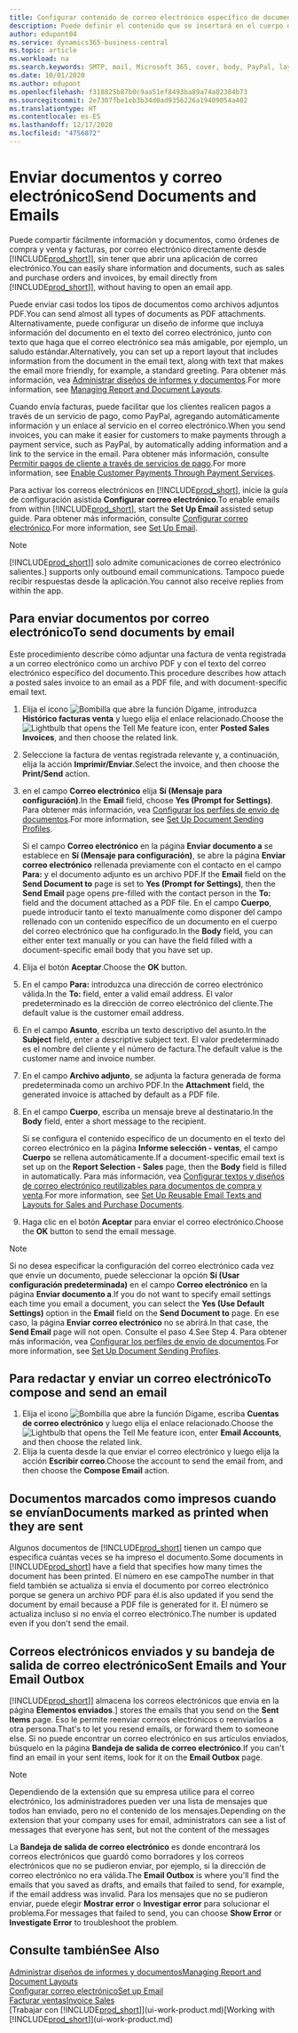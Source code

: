 ```yaml
---
title: Configurar contenido de correo electrónico específico de documento | Documentos de Microsoft
description: Puede definir el contenido que se insertará en el cuerpo de un mensaje de correo electrónico, por ejemplo, un vínculo de PayPal. También es posible adjuntar documentos a los mensajes de correo electrónico.
author: edupont04
ms.service: dynamics365-business-central
ms.topic: article
ms.workload: na
ms.search.keywords: SMTP, mail, Microsoft 365, cover, body, PayPal, layout
ms.date: 10/01/2020
ms.author: edupont
ms.openlocfilehash: f318825b87b0c9aa51ef8493ba89a74a02384b73
ms.sourcegitcommit: 2e7307fbe1eb3b34d0ad9356226a19409054a402
ms.translationtype: HT
ms.contentlocale: es-ES
ms.lasthandoff: 12/17/2020
ms.locfileid: "4756872"
---
```

# <a name="send-documents-and-emails"></a><span data-ttu-id="31a03-104">Enviar documentos y correo electrónico</span><span class="sxs-lookup"><span data-stu-id="31a03-104">Send Documents and Emails</span></span>
<span data-ttu-id="31a03-105">Puede compartir fácilmente información y documentos, como órdenes de compra y venta y facturas, por correo electrónico directamente desde [!INCLUDE[prod_short](includes/prod_short.md)]], sin tener que abrir una aplicación de correo electrónico.</span><span class="sxs-lookup"><span data-stu-id="31a03-105">You can easily share information and documents, such as sales and purchase orders and invoices, by email directly from [!INCLUDE[prod_short](includes/prod_short.md)]], without having to open an email app.</span></span> 

<span data-ttu-id="31a03-106">Puede enviar casi todos los tipos de documentos como archivos adjuntos PDF.</span><span class="sxs-lookup"><span data-stu-id="31a03-106">You can send almost all types of documents as PDF attachments.</span></span> <span data-ttu-id="31a03-107">Alternativamente, puede configurar un diseño de informe que incluya información del documento en el texto del correo electrónico, junto con texto que haga que el correo electrónico sea más amigable, por ejemplo, un saludo estándar.</span><span class="sxs-lookup"><span data-stu-id="31a03-107">Alternatively, you can set up a report layout that includes information from the document in the email text, along with text that makes the email more friendly, for example, a standard greeting.</span></span> <span data-ttu-id="31a03-108">Para obtener más información, vea [Administrar diseños de informes y documentos](ui-manage-report-layouts.md).</span><span class="sxs-lookup"><span data-stu-id="31a03-108">For more information, see [Managing Report and Document Layouts](ui-manage-report-layouts.md).</span></span> <!--this topic does not mention how to set up a layout for email. Need to investigate.-->

<span data-ttu-id="31a03-109">Cuando envía facturas, puede facilitar que los clientes realicen pagos a través de un servicio de pago, como PayPal, agregando automáticamente información y un enlace al servicio en el correo electrónico.</span><span class="sxs-lookup"><span data-stu-id="31a03-109">When you send invoices, you can make it easier for customers to make payments through a payment service, such as PayPal, by automatically adding information and a link to the service in the email.</span></span> <span data-ttu-id="31a03-110">Para obtener más información, consulte [Permitir pagos de cliente a través de servicios de pago](sales-how-enable-payment-service-extensions.md).</span><span class="sxs-lookup"><span data-stu-id="31a03-110">For more information, see [Enable Customer Payments Through Payment Services](sales-how-enable-payment-service-extensions.md).</span></span>

<span data-ttu-id="31a03-111">Para activar los correos electrónicos en [!INCLUDE[prod_short](includes/prod_short.md)], inicie la guía de configuración asistida **Configurar correo electrónico**.</span><span class="sxs-lookup"><span data-stu-id="31a03-111">To enable emails from within [!INCLUDE[prod_short](includes/prod_short.md)], start the **Set Up Email** assisted setup guide.</span></span> <span data-ttu-id="31a03-112">Para obtener más información, consulte [Configurar correo electrónico](admin-how-setup-email.md).</span><span class="sxs-lookup"><span data-stu-id="31a03-112">For more information, see [Set Up Email](admin-how-setup-email.md).</span></span>

> [!NOTE]
> [!INCLUDE[prod_short](includes/prod_short.md)]<span data-ttu-id="31a03-113">] solo admite comunicaciones de correo electrónico salientes.</span><span class="sxs-lookup"><span data-stu-id="31a03-113">] supports only outbound email communications.</span></span> <span data-ttu-id="31a03-114">Tampoco puede recibir respuestas desde la aplicación.</span><span class="sxs-lookup"><span data-stu-id="31a03-114">You cannot also receive replies from within the app.</span></span>

## <a name="to-send-documents-by-email"></a><span data-ttu-id="31a03-115">Para enviar documentos por correo electrónico</span><span class="sxs-lookup"><span data-stu-id="31a03-115">To send documents by email</span></span>
<span data-ttu-id="31a03-116">Este procedimiento describe cómo adjuntar una factura de venta registrada a un correo electrónico como un archivo PDF y con el texto del correo electrónico específico del documento.</span><span class="sxs-lookup"><span data-stu-id="31a03-116">This procedure describes how attach a posted sales invoice to an email as a PDF file, and with document-specific email text.</span></span> <!--update this-->

1. <span data-ttu-id="31a03-117">Elija el icono ![Bombilla que abre la función Dígame](media/ui-search/search_small.png "Dígame qué desea hacer"), introduzca **Histórico facturas venta** y luego elija el enlace relacionado.</span><span class="sxs-lookup"><span data-stu-id="31a03-117">Choose the ![Lightbulb that opens the Tell Me feature](media/ui-search/search_small.png "Tell me what you want to do") icon, enter **Posted Sales Invoices**, and then choose the related link.</span></span>
2. <span data-ttu-id="31a03-118">Seleccione la factura de ventas registrada relevante y, a continuación, elija la acción **Imprimir/Enviar**.</span><span class="sxs-lookup"><span data-stu-id="31a03-118">Select the invoice, and then choose the **Print/Send** action.</span></span>
3. <span data-ttu-id="31a03-119">en el campo **Correo electrónico** elija **Sí (Mensaje para configuración)**.</span><span class="sxs-lookup"><span data-stu-id="31a03-119">In the **Email** field, choose **Yes (Prompt for Settings)**.</span></span> <span data-ttu-id="31a03-120">Para obtener más información, vea [Configurar los perfiles de envío de documentos](sales-how-setup-document-send-profiles.md).</span><span class="sxs-lookup"><span data-stu-id="31a03-120">For more information, see [Set Up Document Sending Profiles](sales-how-setup-document-send-profiles.md).</span></span>
    
    <span data-ttu-id="31a03-121">Si el campo **Correo electrónico** en la página **Enviar documento a** se establece en **Sí (Mensaje para configuración)**, se abre la página **Enviar correo electrónico** rellenada previamente con el contacto en el campo **Para:** y el documento adjunto es un archivo PDF.</span><span class="sxs-lookup"><span data-stu-id="31a03-121">If the **Email** field on the **Send Document to** page is set to **Yes (Prompt for Settings)**, then the **Send Email** page opens pre-filled with the contact person in the **To:** field and the document attached as a PDF file.</span></span> <span data-ttu-id="31a03-122">En el campo **Cuerpo**, puede introducir tanto el texto manualmente como disponer del campo rellenado con un contenido específico de un documento en el cuerpo del correo electrónico que ha configurado.</span><span class="sxs-lookup"><span data-stu-id="31a03-122">In the **Body** field, you can either enter text manually or you can have the field filled with a document-specific email body that you have set up.</span></span>

4. <span data-ttu-id="31a03-123">Elija el botón **Aceptar**.</span><span class="sxs-lookup"><span data-stu-id="31a03-123">Choose the **OK** button.</span></span>
5. <span data-ttu-id="31a03-124">En el campo **Para:** introduzca una dirección de correo electrónico válida.</span><span class="sxs-lookup"><span data-stu-id="31a03-124">In the **To:** field, enter a valid email address.</span></span> <span data-ttu-id="31a03-125">El valor predeterminado es la dirección de correo electrónico del cliente.</span><span class="sxs-lookup"><span data-stu-id="31a03-125">The default value is the customer email address.</span></span>
6. <span data-ttu-id="31a03-126">En el campo **Asunto**, escriba un texto descriptivo del asunto.</span><span class="sxs-lookup"><span data-stu-id="31a03-126">In the **Subject** field, enter a descriptive subject text.</span></span> <span data-ttu-id="31a03-127">El valor predeterminado es el nombre del cliente y el número de factura.</span><span class="sxs-lookup"><span data-stu-id="31a03-127">The default value is the customer name and invoice number.</span></span>
7. <span data-ttu-id="31a03-128">En el campo **Archivo adjunto**, se adjunta la factura generada de forma predeterminada como un archivo PDF.</span><span class="sxs-lookup"><span data-stu-id="31a03-128">In the **Attachment** field, the generated invoice is attached by default as a PDF file.</span></span>
8. <span data-ttu-id="31a03-129">En el campo **Cuerpo**, escriba un mensaje breve al destinatario.</span><span class="sxs-lookup"><span data-stu-id="31a03-129">In the **Body** field, enter a short message to the recipient.</span></span>

    <span data-ttu-id="31a03-130">Si se configura el contenido específico de un documento en el texto del correo electrónico en la página **Informe selección - ventas**, el campo **Cuerpo** se rellena automáticamente.</span><span class="sxs-lookup"><span data-stu-id="31a03-130">If a document-specific email text is set up on the **Report Selection - Sales** page, then the **Body** field is filled in automatically.</span></span> <span data-ttu-id="31a03-131">Para más información, vea [Configurar textos y diseños de correo electrónico reutilizables para documentos de compra y venta](admin-how-setup-email.md#set-up-reusable-email-texts-and-layouts-for-sales-and-purchase-documents).</span><span class="sxs-lookup"><span data-stu-id="31a03-131">For more information, see [Set Up Reusable Email Texts and Layouts for Sales and Purchase Documents](admin-how-setup-email.md#set-up-reusable-email-texts-and-layouts-for-sales-and-purchase-documents).</span></span>
9. <span data-ttu-id="31a03-132">Haga clic en el botón **Aceptar** para enviar el correo electrónico.</span><span class="sxs-lookup"><span data-stu-id="31a03-132">Choose the **OK** button to send the email message.</span></span>

> [!NOTE]  
> <span data-ttu-id="31a03-133">Si no desea especificar la configuración del correo electrónico cada vez que envíe un documento, puede seleccionar la opción **Sí (Usar configuración predeterminada)** en el campo **Correo electrónico** en la página **Enviar documento a**.</span><span class="sxs-lookup"><span data-stu-id="31a03-133">If you do not want to specify email settings each time you email a document, you can select the **Yes (Use Default Settings)** option in the **Email** field on the **Send Document to** page.</span></span> <span data-ttu-id="31a03-134">En ese caso, la página **Enviar correo electrónico** no se abrirá.</span><span class="sxs-lookup"><span data-stu-id="31a03-134">In that case, the **Send Email** page will not open.</span></span> <span data-ttu-id="31a03-135">Consulte el paso 4.</span><span class="sxs-lookup"><span data-stu-id="31a03-135">See Step 4.</span></span> <span data-ttu-id="31a03-136">Para obtener más información, vea [Configurar los perfiles de envío de documentos](sales-how-setup-document-send-profiles.md).</span><span class="sxs-lookup"><span data-stu-id="31a03-136">For more information, see [Set Up Document Sending Profiles](sales-how-setup-document-send-profiles.md).</span></span>  

## <a name="to-compose-and-send-an-email"></a><span data-ttu-id="31a03-137">Para redactar y enviar un correo electrónico</span><span class="sxs-lookup"><span data-stu-id="31a03-137">To compose and send an email</span></span>
1. <span data-ttu-id="31a03-138">Elija el icono ![Bombilla que abre la función Dígame](media/ui-search/search_small.png "Dígame qué desea hacer"), escriba **Cuentas de correo electrónico** y luego elija el enlace relacionado.</span><span class="sxs-lookup"><span data-stu-id="31a03-138">Choose the ![Lightbulb that opens the Tell Me feature](media/ui-search/search_small.png "Tell me what you want to do") icon, enter **Email Accounts**, and then choose the related link.</span></span>
2. <span data-ttu-id="31a03-139">Elija la cuenta desde la que enviar el correo electrónico y luego elija la acción **Escribir correo**.</span><span class="sxs-lookup"><span data-stu-id="31a03-139">Choose the account to send the email from, and then choose the **Compose Email** action.</span></span>

## <a name="documents-marked-as-printed-when-they-are-sent"></a><span data-ttu-id="31a03-140">Documentos marcados como impresos cuando se envían</span><span class="sxs-lookup"><span data-stu-id="31a03-140">Documents marked as printed when they are sent</span></span>
<span data-ttu-id="31a03-141">Algunos documentos de [!INCLUDE[prod_short](includes/prod_short.md)] tienen un campo que especifica cuántas veces se ha impreso el documento.</span><span class="sxs-lookup"><span data-stu-id="31a03-141">Some documents in [!INCLUDE[prod_short](includes/prod_short.md)] have a field that specifies how many times the document has been printed.</span></span> <span data-ttu-id="31a03-142">El número en ese campo</span><span class="sxs-lookup"><span data-stu-id="31a03-142">The number in that field</span></span> <!--"that field?" need a name...--> <span data-ttu-id="31a03-143">también se actualiza si envía el documento por correo electrónico porque se genera un archivo PDF para él.</span><span class="sxs-lookup"><span data-stu-id="31a03-143">is also updated if you send the document by email because a PDF file is generated for it.</span></span> <span data-ttu-id="31a03-144">El número se actualiza incluso si no envía el correo electrónico.</span><span class="sxs-lookup"><span data-stu-id="31a03-144">The number is updated even if you don't send the email.</span></span> <!--guessing this is because emails are technically reports, so the counter bumps up whenever someone creates an email. Need to verify.-->

## <a name="sent-emails-and-your-email-outbox"></a><span data-ttu-id="31a03-145">Correos electrónicos enviados y su bandeja de salida de correo electrónico</span><span class="sxs-lookup"><span data-stu-id="31a03-145">Sent Emails and Your Email Outbox</span></span>
[!INCLUDE[prod_short](includes/prod_short.md)]<span data-ttu-id="31a03-146">] almacena los correos electrónicos que envía en la página **Elementos enviados**.</span><span class="sxs-lookup"><span data-stu-id="31a03-146">] stores the emails that you send on the **Sent Items** page.</span></span> <span data-ttu-id="31a03-147">Eso le permite reenviar correos electrónicos o reenviarlos a otra persona.</span><span class="sxs-lookup"><span data-stu-id="31a03-147">That's to let you resend emails, or forward them to someone else.</span></span> <span data-ttu-id="31a03-148">Si no puede encontrar un correo electrónico en sus artículos enviados, búsquelo en la página **Bandeja de salida de correo electrónico**.</span><span class="sxs-lookup"><span data-stu-id="31a03-148">If you can't find an email in your sent items, look for it on the **Email Outbox** page.</span></span> 

> [!NOTE]
> <span data-ttu-id="31a03-149">Dependiendo de la extensión que su empresa utilice para el correo electrónico, los administradores pueden ver una lista de mensajes que todos han enviado, pero no el contenido de los mensajes.</span><span class="sxs-lookup"><span data-stu-id="31a03-149">Depending on the extension that your company uses for email, administrators can see a list of messages that everyone has sent, but not the content of the messages</span></span>

<span data-ttu-id="31a03-150">La **Bandeja de salida de correo electrónico** es donde encontrará los correos electrónicos que guardó como borradores y los correos electrónicos que no se pudieron enviar, por ejemplo, si la dirección de correo electrónico no era válida.</span><span class="sxs-lookup"><span data-stu-id="31a03-150">The **Email Outbox** is where you'll find the emails that you saved as drafts, and emails that failed to send, for example, if the email address was invalid.</span></span> <span data-ttu-id="31a03-151">Para los mensajes que no se pudieron enviar, puede elegir **Mostrar error** o **Investigar error** para solucionar el problema.</span><span class="sxs-lookup"><span data-stu-id="31a03-151">For messages that failed to send, you can choose **Show Error** or **Investigate Error** to troubleshoot the problem.</span></span>

## <a name="see-also"></a><span data-ttu-id="31a03-152">Consulte también</span><span class="sxs-lookup"><span data-stu-id="31a03-152">See Also</span></span>
[<span data-ttu-id="31a03-153">Administrar diseños de informes y documentos</span><span class="sxs-lookup"><span data-stu-id="31a03-153">Managing Report and Document Layouts</span></span>](ui-manage-report-layouts.md)  
[<span data-ttu-id="31a03-154">Configurar correo electrónico</span><span class="sxs-lookup"><span data-stu-id="31a03-154">Set up Email</span></span>](admin-how-setup-email.md)  
[<span data-ttu-id="31a03-155">Facturar ventas</span><span class="sxs-lookup"><span data-stu-id="31a03-155">Invoice Sales</span></span>](sales-how-invoice-sales.md)  
<span data-ttu-id="31a03-156">[Trabajar con [!INCLUDE[prod_short](includes/prod_short.md)]](ui-work-product.md)</span><span class="sxs-lookup"><span data-stu-id="31a03-156">[Working with [!INCLUDE[prod_short](includes/prod_short.md)]](ui-work-product.md)</span></span>
